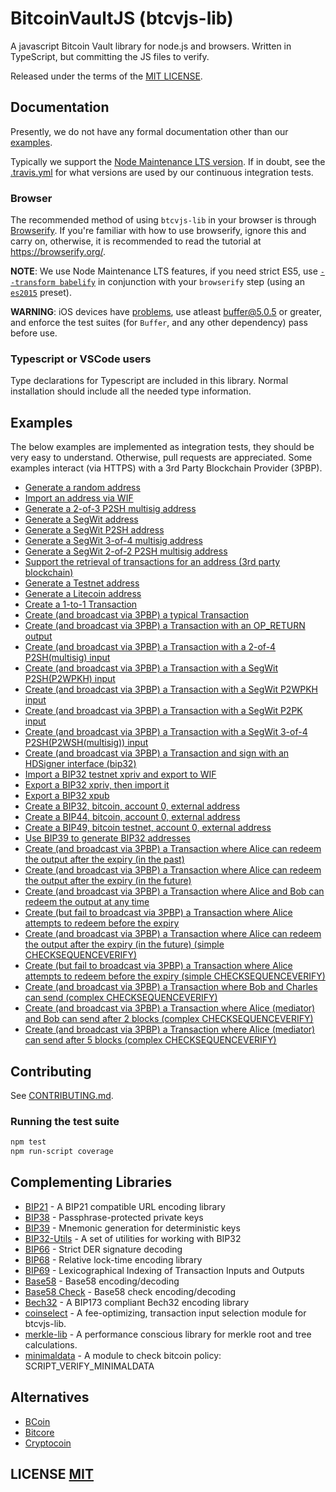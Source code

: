 # BitcoinVaultJS (btcvjs-lib)

A javascript Bitcoin Vault library for node.js and browsers. Written in TypeScript, but committing the JS files to verify.

Released under the terms of the [MIT LICENSE](LICENSE).

## Documentation
Presently,  we do not have any formal documentation other than our [examples](#examples).

Typically we support the [Node Maintenance LTS version](https://github.com/nodejs/Release).
If in doubt, see the [.travis.yml](.travis.yml) for what versions are used by our continuous integration tests.

### Browser
The recommended method of using `btcvjs-lib` in your browser is through [Browserify](https://github.com/substack/node-browserify).
If you're familiar with how to use browserify, ignore this and carry on, otherwise, it is recommended to read the tutorial at https://browserify.org/.

**NOTE**: We use Node Maintenance LTS features, if you need strict ES5, use [`--transform babelify`](https://github.com/babel/babelify) in conjunction with your `browserify` step (using an [`es2015`](https://babeljs.io/docs/plugins/preset-es2015/) preset).

**WARNING**: iOS devices have [problems](https://github.com/feross/buffer/issues/136), use atleast [buffer@5.0.5](https://github.com/feross/buffer/pull/155) or greater,  and enforce the test suites (for `Buffer`, and any other dependency) pass before use.

### Typescript or VSCode users
Type declarations for Typescript are included in this library. Normal installation should include all the needed type information.

## Examples
The below examples are implemented as integration tests, they should be very easy to understand.
Otherwise, pull requests are appreciated.
Some examples interact (via HTTPS) with a 3rd Party Blockchain Provider (3PBP).

- [Generate a random address](https://github.com/bitcoinvault/btcvjs-lib/blob/master/test/integration/addresses.spec.ts)
- [Import an address via WIF](https://github.com/bitcoinvault/btcvjs-lib/blob/master/test/integration/addresses.spec.ts)
- [Generate a 2-of-3 P2SH multisig address](https://github.com/bitcoinvault/btcvjs-lib/blob/master/test/integration/addresses.spec.ts)
- [Generate a SegWit address](https://github.com/bitcoinvault/btcvjs-lib/blob/master/test/integration/addresses.spec.ts)
- [Generate a SegWit P2SH address](https://github.com/bitcoinvault/btcvjs-lib/blob/master/test/integration/addresses.spec.ts)
- [Generate a SegWit 3-of-4 multisig address](https://github.com/bitcoinvault/btcvjs-lib/blob/master/test/integration/addresses.spec.ts)
- [Generate a SegWit 2-of-2 P2SH multisig address](https://github.com/bitcoinvault/btcvjs-lib/blob/master/test/integration/addresses.spec.ts)
- [Support the retrieval of transactions for an address (3rd party blockchain)](https://github.com/bitcoinvault/btcvjs-lib/blob/master/test/integration/addresses.spec.ts)
- [Generate a Testnet address](https://github.com/bitcoinvault/btcvjs-lib/blob/master/test/integration/addresses.spec.ts)
- [Generate a Litecoin address](https://github.com/bitcoinvault/btcvjs-lib/blob/master/test/integration/addresses.spec.ts)
- [Create a 1-to-1 Transaction](https://github.com/bitcoinvault/btcvjs-lib/blob/master/test/integration/transactions.spec.ts)
- [Create (and broadcast via 3PBP) a typical Transaction](https://github.com/bitcoinvault/btcvjs-lib/blob/master/test/integration/transactions.spec.ts)
- [Create (and broadcast via 3PBP) a Transaction with an OP\_RETURN output](https://github.com/bitcoinvault/btcvjs-lib/blob/master/test/integration/transactions.spec.ts)
- [Create (and broadcast via 3PBP) a Transaction with a 2-of-4 P2SH(multisig) input](https://github.com/bitcoinvault/btcvjs-lib/blob/master/test/integration/transactions.spec.ts)
- [Create (and broadcast via 3PBP) a Transaction with a SegWit P2SH(P2WPKH) input](https://github.com/bitcoinvault/btcvjs-lib/blob/master/test/integration/transactions.spec.ts)
- [Create (and broadcast via 3PBP) a Transaction with a SegWit P2WPKH input](https://github.com/bitcoinvault/btcvjs-lib/blob/master/test/integration/transactions.spec.ts)
- [Create (and broadcast via 3PBP) a Transaction with a SegWit P2PK input](https://github.com/bitcoinvault/btcvjs-lib/blob/master/test/integration/transactions.spec.ts)
- [Create (and broadcast via 3PBP) a Transaction with a SegWit 3-of-4 P2SH(P2WSH(multisig)) input](https://github.com/bitcoinvault/btcvjs-lib/blob/master/test/integration/transactions.spec.ts)
- [Create (and broadcast via 3PBP) a Transaction and sign with an HDSigner interface (bip32)](https://github.com/bitcoinvault/btcvjs-lib/blob/master/test/integration/transactions.spec.ts)
- [Import a BIP32 testnet xpriv and export to WIF](https://github.com/bitcoinvault/btcvjs-lib/blob/master/test/integration/bip32.spec.ts)
- [Export a BIP32 xpriv, then import it](https://github.com/bitcoinvault/btcvjs-lib/blob/master/test/integration/bip32.spec.ts)
- [Export a BIP32 xpub](https://github.com/bitcoinvault/btcvjs-lib/blob/master/test/integration/bip32.spec.ts)
- [Create a BIP32, bitcoin, account 0, external address](https://github.com/bitcoinvault/btcvjs-lib/blob/master/test/integration/bip32.spec.ts)
- [Create a BIP44, bitcoin, account 0, external address](https://github.com/bitcoinvault/btcvjs-lib/blob/master/test/integration/bip32.spec.ts)
- [Create a BIP49, bitcoin testnet, account 0, external address](https://github.com/bitcoinvault/btcvjs-lib/blob/master/test/integration/bip32.spec.ts)
- [Use BIP39 to generate BIP32 addresses](https://github.com/bitcoinvault/btcvjs-lib/blob/master/test/integration/bip32.spec.ts)
- [Create (and broadcast via 3PBP) a Transaction where Alice can redeem the output after the expiry (in the past)](https://github.com/bitcoinvault/btcvjs-lib/blob/master/test/integration/cltv.spec.ts)
- [Create (and broadcast via 3PBP) a Transaction where Alice can redeem the output after the expiry (in the future)](https://github.com/bitcoinvault/btcvjs-lib/blob/master/test/integration/cltv.spec.ts)
- [Create (and broadcast via 3PBP) a Transaction where Alice and Bob can redeem the output at any time](https://github.com/bitcoinvault/btcvjs-lib/blob/master/test/integration/cltv.spec.ts)
- [Create (but fail to broadcast via 3PBP) a Transaction where Alice attempts to redeem before the expiry](https://github.com/bitcoinvault/btcvjs-lib/blob/master/test/integration/cltv.spec.ts)
- [Create (and broadcast via 3PBP) a Transaction where Alice can redeem the output after the expiry (in the future) (simple CHECKSEQUENCEVERIFY)](https://github.com/bitcoinvault/btcvjs-lib/blob/master/test/integration/csv.spec.ts)
- [Create (but fail to broadcast via 3PBP) a Transaction where Alice attempts to redeem before the expiry (simple CHECKSEQUENCEVERIFY)](https://github.com/bitcoinvault/btcvjs-lib/blob/master/test/integration/csv.spec.ts)
- [Create (and broadcast via 3PBP) a Transaction where Bob and Charles can send (complex CHECKSEQUENCEVERIFY)](https://github.com/bitcoinvault/btcvjs-lib/blob/master/test/integration/csv.spec.ts)
- [Create (and broadcast via 3PBP) a Transaction where Alice (mediator) and Bob can send after 2 blocks (complex CHECKSEQUENCEVERIFY)](https://github.com/bitcoinvault/btcvjs-lib/blob/master/test/integration/csv.spec.ts)
- [Create (and broadcast via 3PBP) a Transaction where Alice (mediator) can send after 5 blocks (complex CHECKSEQUENCEVERIFY)](https://github.com/bitcoinvault/btcvjs-lib/blob/master/test/integration/csv.spec.ts)

## Contributing
See [CONTRIBUTING.md](CONTRIBUTING.md).


### Running the test suite

``` bash
npm test
npm run-script coverage
```

## Complementing Libraries
- [BIP21](https://github.com/bitcoinjs/bip21) - A BIP21 compatible URL encoding library
- [BIP38](https://github.com/bitcoinjs/bip38) - Passphrase-protected private keys
- [BIP39](https://github.com/bitcoinjs/bip39) - Mnemonic generation for deterministic keys
- [BIP32-Utils](https://github.com/bitcoinjs/bip32-utils) - A set of utilities for working with BIP32
- [BIP66](https://github.com/bitcoinjs/bip66) - Strict DER signature decoding
- [BIP68](https://github.com/bitcoinjs/bip68) - Relative lock-time encoding library
- [BIP69](https://github.com/bitcoinjs/bip69) - Lexicographical Indexing of Transaction Inputs and Outputs
- [Base58](https://github.com/cryptocoinjs/bs58) - Base58 encoding/decoding
- [Base58 Check](https://github.com/bitcoinjs/bs58check) - Base58 check encoding/decoding
- [Bech32](https://github.com/bitcoinjs/bech32) - A BIP173 compliant Bech32 encoding library
- [coinselect](https://github.com/bitcoinjs/coinselect) - A fee-optimizing, transaction input selection module for btcvjs-lib.
- [merkle-lib](https://github.com/bitcoinjs/merkle-lib) - A performance conscious library for merkle root and tree calculations.
- [minimaldata](https://github.com/bitcoinjs/minimaldata) - A module to check bitcoin policy: SCRIPT_VERIFY_MINIMALDATA


## Alternatives
- [BCoin](https://github.com/indutny/bcoin)
- [Bitcore](https://github.com/bitpay/bitcore)
- [Cryptocoin](https://github.com/cryptocoinjs/cryptocoin)


## LICENSE [MIT](LICENSE)
